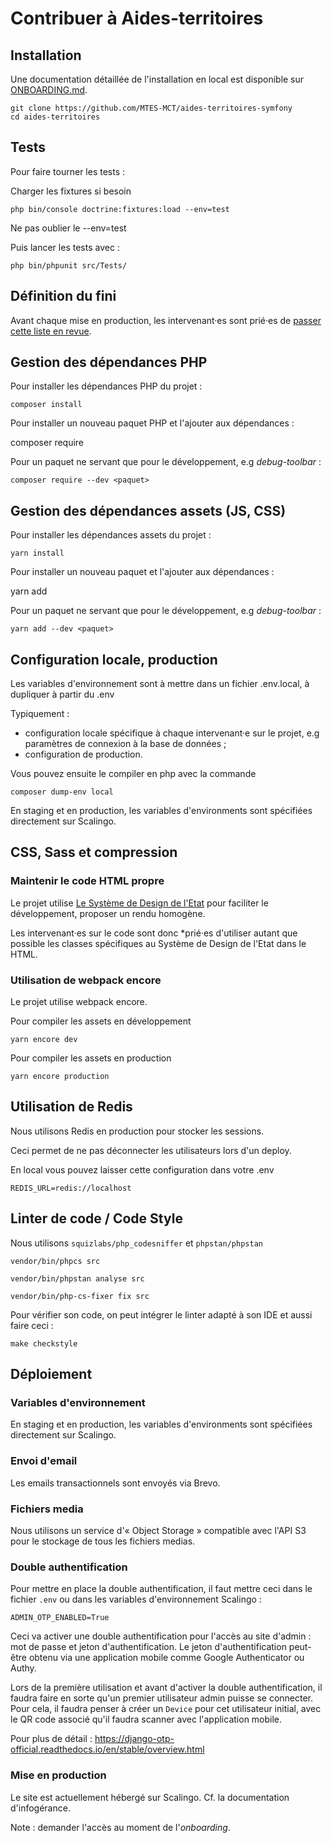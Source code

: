 # Contribuer à Aides-territoires

## Installation

Une documentation détaillée de l'installation en local est disponible sur [ONBOARDING.md](./ONBOARDING.md).

```
git clone https://github.com/MTES-MCT/aides-territoires-symfony
cd aides-territoires
```

## Tests

Pour faire tourner les tests :

Charger les fixtures si besoin

```
php bin/console doctrine:fixtures:load --env=test
```

Ne pas oublier le --env=test

Puis lancer les tests avec : 

```
php bin/phpunit src/Tests/
```

## Définition du fini

Avant chaque mise en production, les intervenant·es sont prié·es de [passer
cette liste en revue](./DOD.md).

## Gestion des dépendances PHP

Pour installer les dépendances PHP du projet :

    composer install

Pour installer un nouveau paquet PHP et l'ajouter aux dépendances :

   composer require <paquet>

Pour un paquet ne servant que pour le développement, e.g *debug-toolbar* :

    composer require --dev <paquet>

## Gestion des dépendances assets (JS, CSS)

Pour installer les dépendances assets du projet :

    yarn install

Pour installer un nouveau paquet et l'ajouter aux dépendances :

   yarn add <paquet>

Pour un paquet ne servant que pour le développement, e.g *debug-toolbar* :

    yarn add --dev <paquet>

## Configuration locale, production

Les variables d'environnement sont à mettre dans un fichier .env.local, à dupliquer à partir du .env

Typiquement :

 * configuration locale spécifique à chaque intervenant·e sur le projet, e.g
   paramètres de connexion à la base de données ;
 * configuration de production.

Vous pouvez ensuite le compiler en php avec la commande

    composer dump-env local

En staging et en production, les variables d'environments sont spécifiées directement sur Scalingo.

## CSS, Sass et compression

### Maintenir le code HTML propre

Le projet utilise [Le Système de Design de l'Etat](https://github.com/GouvernementFR/dsfr) pour faciliter le développement, proposer un rendu homogène. 

Les intervenant·es sur le code sont donc *prié·es d'utiliser autant que possible les classes
spécifiques au Système de Design de l'Etat dans le HTML.

### Utilisation de webpack encore

Le projet utilise webpack encore.

Pour compiler les assets en développement

    yarn encore dev

Pour compiler les assets en production

    yarn encore production

## Utilisation de Redis

Nous utilisons Redis en production pour stocker les sessions.

Ceci permet de ne pas déconnecter les utilisateurs lors d'un deploy.

En local vous pouvez laisser cette configuration dans votre .env

    REDIS_URL=redis://localhost

## Linter de code / Code Style

Nous utilisons `squizlabs/php_codesniffer` et `phpstan/phpstan`

    vendor/bin/phpcs src

    vendor/bin/phpstan analyse src

    vendor/bin/php-cs-fixer fix src

Pour vérifier son code, on peut intégrer le linter adapté à
son IDE et aussi faire ceci :

    make checkstyle

## Déploiement

### Variables d'environnement

En staging et en production, les variables d'environments sont spécifiées directement sur Scalingo.

### Envoi d'email

Les emails transactionnels sont envoyés via Brevo.

### Fichiers media

Nous utilisons un service d'« Object Storage » compatible avec l'API S3 pour le stockage de tous les fichiers medias.

### Double authentification

Pour mettre en place la double authentification, il faut mettre ceci dans le
fichier `.env` ou dans les variables d'environnement Scalingo :

    ADMIN_OTP_ENABLED=True

Ceci va activer une double authentification pour l'accès au site d'admin :
mot de passe et jeton d'authentification.
Le jeton d'authentification peut-être obtenu via une application mobile comme
Google Authenticator ou Authy.

Lors de la première utilisation et avant d'activer la double authentification,
il faudra faire en sorte qu'un premier utilisateur admin puisse se connecter.
Pour cela, il faudra penser à créer un `Device` pour cet utilisateur initial,
avec le QR code associé qu'il faudra scanner avec l'application mobile.

Pour plus de détail : https://django-otp-official.readthedocs.io/en/stable/overview.html

### Mise en production

Le site est actuellement hébergé sur Scalingo. Cf. la documentation d'infogérance.

Note : demander l'accès au moment de l'*onboarding*.
